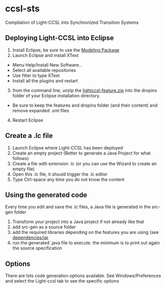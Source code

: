 # ccsl-sts
Compilation of Light-CCSL into Synchronized Transition Systems 

## Deploying Light-CCSL into Eclipse
1. Install Eclipse, be sure to use the [Modeling Package](https://www.eclipse.org/downloads/packages/release/2020-09/r/eclipse-modeling-tools)
2. Launch Eclipse and install XText
  - Menu Help/Install New Software...
  - Select all available repositories
  - Use filter to type XText
  - Install all the plugins and restart
3. from the command line, unzip the [lightccsl-feature.zip](dependencies/lightccsl-feature.zip) into the dropins folder of your Eclipse installation directory.
  - Be sure to keep the features and dropins folder (and their content) and remove expanded .xml files
4. Restart Eclipse

## Create a .lc file
1. Launch Eclipse where Light-CCSL has been deployed
2. Create an empty project (Better to generate a Java Project for what follows)
3. Create a file with extension .lc (or you can use the Wizard to create an empty file)
4. Open this .lc file, it should trigger the .lc editor
5. Type Ctrl-space any time you do not know the content

## Using the generated code
Every time you edit and save the .lc files, a Java file is generated in the src-gen folder
1. Transform your project into a Java project if not already like that
2. add src-gen as a source folder
3. add the required libraries depending on the features you are using (see [dependencies/jar](dependencies/jar)
4. run the generated .java file to execute. the minimum is to print out again the source specification

## Options
There are lots code generation options available. See Windows/Preferences and select the Light-ccsl tab to see the specific options


